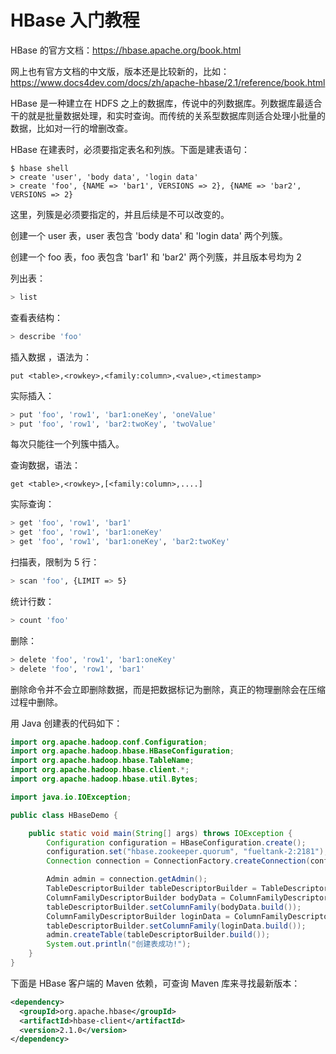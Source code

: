 # HBase 入门教程

HBase 的官方文档：https://hbase.apache.org/book.html

网上也有官方文档的中文版，版本还是比较新的，比如：https://www.docs4dev.com/docs/zh/apache-hbase/2.1/reference/book.html



HBase 是一种建立在 HDFS 之上的数据库，传说中的列数据库。列数据库最适合干的就是批量数据处理，和实时查询。而传统的关系型数据库则适合处理小批量的数据，比如对一行的增删改查。

HBase 在建表时，必须要指定表名和列族。下面是建表语句：

```shell
$ hbase shell
> create 'user', 'body data', 'login data'
> create 'foo', {NAME => 'bar1', VERSIONS => 2}, {NAME => 'bar2', VERSIONS => 2}
```

这里，列簇是必须要指定的，并且后续是不可以改变的。

创建一个 user 表，user 表包含 'body data' 和 'login data' 两个列簇。

创建一个 foo 表，foo 表包含 'bar1' 和 'bar2' 两个列簇，并且版本号均为 2

列出表：

```bash
> list
```

查看表结构：

```bash
> describe 'foo'
```

插入数据 ，语法为：

```
put <table>,<rowkey>,<family:column>,<value>,<timestamp>
```

实际插入：

```bash
> put 'foo', 'row1', 'bar1:oneKey', 'oneValue'
> put 'foo', 'row1', 'bar2:twoKey', 'twoValue'
```

每次只能往一个列簇中插入。

查询数据，语法：

```
get <table>,<rowkey>,[<family:column>,....]
```

实际查询：

```bash
> get 'foo', 'row1', 'bar1'
> get 'foo', 'row1', 'bar1:oneKey'
> get 'foo', 'row1', 'bar1:oneKey', 'bar2:twoKey'
```

扫描表，限制为 5 行：

```bash
> scan 'foo', {LIMIT => 5}
```

统计行数：

```bash
> count 'foo'
```

删除：

```bash
> delete 'foo', 'row1', 'bar1:oneKey'
> delete 'foo', 'row1', 'bar1'
```

删除命令并不会立即删除数据，而是把数据标记为删除，真正的物理删除会在压缩过程中删除。



用 Java 创建表的代码如下：

```java
import org.apache.hadoop.conf.Configuration;
import org.apache.hadoop.hbase.HBaseConfiguration;
import org.apache.hadoop.hbase.TableName;
import org.apache.hadoop.hbase.client.*;
import org.apache.hadoop.hbase.util.Bytes;

import java.io.IOException;

public class HBaseDemo {

    public static void main(String[] args) throws IOException {
        Configuration configuration = HBaseConfiguration.create();
        configuration.set("hbase.zookeeper.quorum", "fueltank-2:2181");
        Connection connection = ConnectionFactory.createConnection(configuration);

        Admin admin = connection.getAdmin();
        TableDescriptorBuilder tableDescriptorBuilder = TableDescriptorBuilder.newBuilder(TableName.valueOf("user"));
        ColumnFamilyDescriptorBuilder bodyData = ColumnFamilyDescriptorBuilder.newBuilder(Bytes.toBytes("body data"));
        tableDescriptorBuilder.setColumnFamily(bodyData.build());
        ColumnFamilyDescriptorBuilder loginData = ColumnFamilyDescriptorBuilder.newBuilder(Bytes.toBytes("login data"));
        tableDescriptorBuilder.setColumnFamily(loginData.build());
        admin.createTable(tableDescriptorBuilder.build());
        System.out.println("创建表成功!");
    }
}
```

下面是 HBase 客户端的 Maven 依赖，可查询 Maven 库来寻找最新版本：

```xml
<dependency>
  <groupId>org.apache.hbase</groupId>
  <artifactId>hbase-client</artifactId>
  <version>2.1.0</version>
</dependency>
```

